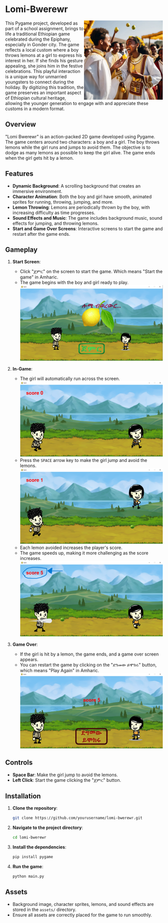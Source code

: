 # Lomi-Bwerewr

<img src='./assets/present/lomi1.png' width=50% height=50% height=[150px] align='right'>
  This Pygame project, developed as part of a school assignment, brings to life a traditional Ethiopian game celebrated during the Epiphany, especially in Gonder city. The game reflects a local custom where a boy throws lemons at a girl to express his interest in her. If she finds his gesture appealing, she joins him in the festive celebrations. This playful interaction is a unique way for unmarried youngsters to connect during the holiday. By digitizing this tradition, the game preserves an important aspect of Ethiopian cultural heritage, allowing the younger generation to engage with and appreciate these customs in a modern format.

## Overview

"Lomi Bwerewr" is an action-packed 2D game developed using Pygame. The game centers around two characters: a boy and a girl. The boy throws lemons while the girl runs and jumps to avoid them. The objective is to dodge as many lemons as possible to keep the girl alive. The game ends when the girl gets hit by a lemon.

## Features

- **Dynamic Background**: A scrolling background that creates an immersive environment.
- **Character Animation**: Both the boy and girl have smooth, animated sprites for running, throwing, jumping, and more.
- **Lemon Throwing**: Lemons are periodically thrown by the boy, with increasing difficulty as time progresses.
- **Sound Effects and Music**: The game includes background music, sound effects for jumping, and throwing lemons.
- **Start and Game Over Screens**: Interactive screens to start the game and restart after the game ends.

## Gameplay

1. **Start Screen**: 
    - Click "ጀምር" on the screen to start the game. Which means "Start the game" in Amharic.
    - The game begins with the boy and girl ready to play.
     ![Lomi-Bwerewr](./assets/present/start.png)

2. **In-Game**:
    - The girl will automatically run across the screen.
     ![Lomi-Bwerewr](./assets/present/run.png)
    - Press the `SPACE` arrow key to make the girl jump and avoid the lemons.
     ![Lomi-Bwerewr](./assets/present/jump.png)
    - Each lemon avoided increases the player's score.
    - The game speeds up, making it more challenging as the score increases.
     ![Lomi-Bwerewr](./assets/present/score.png)

3. **Game Over**:
    - If the girl is hit by a lemon, the game ends, and a game over screen appears.
    - You can restart the game by clicking on the "ደግመው ይሞክሩ" button, which means "Play Again" in Amharic.
     ![Lomi-Bwerewr](./assets/present/gameover.png)

## Controls

- **Space Bar**: Make the girl jump to avoid the lemons.
- **Left Click**: Start the game clicking the "ጀምር" button.

## Installation

1. **Clone the repository**:
    ```bash
    git clone https://github.com/yourusername/lomi-bwerewr.git
    ```
2. **Navigate to the project directory**:
    ```bash
    cd lomi-bwerewr
    ```
3. **Install the dependencies**:
    ```bash
    pip install pygame
    ```
4. **Run the game**:
    ```bash
    python main.py
    ```

## Assets

- Background image, character sprites, lemons, and sound effects are stored in the `assets/` directory.
- Ensure all assets are correctly placed for the game to run smoothly.
